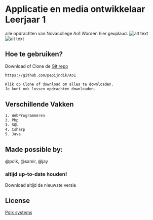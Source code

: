 # Applicatie en media ontwikkelaar Leerjaar 1

alle opdrachten van Novacollege Ao1 Worden hier geuplaud.
![alt text](https://www.pdik.nl/portfolio/logopepijn.jpg)
![alt text](https://www.novacollege.nl/Content/img/logo.png)

## Hoe te gebruiken?

Download of Clone de [Git repo](https://github.com/pepijndik/Ao1)

```bash
https://github.com/pepijndik/Ao1

Klik op Clone of download om alles te downloaden.
Je kunt ook lossen opdrachten downloaden.
```

## Verschillende Vakken

```bash
1. WebProgrammeren
2. Php
3. SQL
4. Csharp
5. Java
```

## Made possible by:

@pdik, @samir, @jay

### altijd up-to-date houden!

Download altijd de nieuwste versie

## License

[Pdik systems](https://pdik.nl/)

